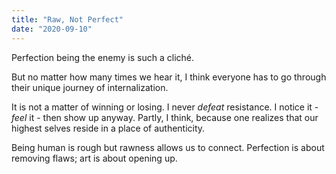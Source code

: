 ```yaml
---
title: "Raw, Not Perfect"
date: "2020-09-10"
---
```


Perfection being the enemy is such a cliché.

But no matter how many times we hear it, I think everyone has to go through their unique journey of internalization.

It is not a matter of winning or losing. I never _defeat_ resistance. I notice it - _feel_ it - then show up anyway. Partly, I think, because one realizes that our highest selves reside in a place of authenticity.

Being human is rough but rawness allows us to connect. Perfection is about removing flaws; art is about opening up.
